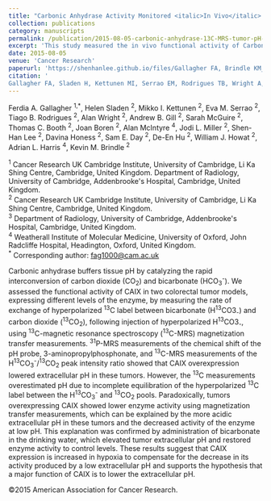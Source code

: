 ```yaml
---
title: "Carbonic Anhydrase Activity Monitored <italic>In Vivo</italic> by Hyperpolarized <sup>13</sup>C-Magnetic Resonance Spectroscopy Demonstrates Its Importance for pH Regulation in Tumors"
collection: publications
category: manuscripts
permalink: /publication/2015-08-05-carbonic-anhydrase-13C-MRS-tumor-pH-regulation-number-3
excerpt: 'This study measured the in vivo functional activity of Carbonic Anhydrase IX (CAIX) in colorectal tumor models with hyperpolarized H<sup>13</sup>CO<sub>2</sub> using <sup>13</sup>C magnetic resonance spectroscopy magnetization transfer measurements. Paradoxically, tumors overexpressing CAIX showed lower enzyme activity using magnetization transfer measurements, which could be explained by the more acidic tumour extracellular pH in these tumors and the decreased activity of CAIX at low pH.'
date: 2015-08-05
venue: 'Cancer Research'
paperurl: 'https://shenhanlee.github.io/files/Gallagher FA, Brindle KM_Cancer Research_2015.pdf'
citation: '
Gallagher FA, Sladen H, Kettunen MI, Serrao EM, Rodrigues TB, Wright A, Gill AB, McGuire S, Booth TC, Boren J, McIntyre A, Miller JL, Lee SH, Honess D, Day SE, Hu DE, Howat WJ, Harris AL, Brindle KM (2015). &quot;Carbonic Anhydrase Activity Monitored In Vivo by Hyperpolarized 13C Magnetic Resonance Spectroscopy Demonstrates Its Importance for pH Regulation in Tumors.&quot; <i>Cancer Research</i>. 75(10):4109-4118.[https://doi.org/10.1158/0008-5472.CAN-15-0857](https://doi.org/10.1158/0008-5472.CAN-15-0857) '
---
```


Ferdia A. Gallagher <sup>1,*</sup>, Helen Sladen <sup>2</sup>, Mikko I. Kettunen <sup>2</sup>, Eva M. Serrao <sup>2</sup>, Tiago B. Rodrigues <sup>2</sup>, Alan Wright <sup>2</sup>, Andrew B. Gill <sup>2</sup>, Sarah McGuire <sup>2</sup>, Thomas C. Booth <sup>2</sup>, Joan Boren <sup>2</sup>, Alan McIntyre <sup>4</sup>, Jodi L. Miller <sup>2</sup>, Shen-Han Lee <sup>2</sup>, Davina Honess <sup>2</sup>, Sam E. Day <sup>2</sup>, De-En Hu <sup>2</sup>, William J. Howat <sup>2</sup>, Adrian L. Harris <sup>4</sup>, Kevin M. Brindle <sup>2</sup>

<sup>1</sup> Cancer Research UK Cambridge Institute, University of Cambridge, Li Ka Shing Centre, Cambridge, United Kingdom. Department of Radiology, University of Cambridge, Addenbrooke's Hospital, Cambridge, United Kingdom.  
<sup>2</sup> Cancer Research UK Cambridge Institute, University of Cambridge, Li Ka Shing Centre, Cambridge, United Kingdom.  
<sup>3</sup> Department of Radiology, University of Cambridge, Addenbrooke's Hospital, Cambridge, United Kingdom.  
<sup>4</sup> Weatherall Institute of Molecular Medicine, University of Oxford, John Radcliffe Hospital, Headington, Oxford, United Kingdom.  
<sup>*</sup> Corresponding author: fag1000@cam.ac.uk

Carbonic anhydrase buffers tissue pH by catalyzing the rapid interconversion of carbon dioxide (CO<sub>2</sub>) and bicarbonate (HCO<sub>3</sub><sup>-</sup>). We assessed the functional activity of CAIX in two colorectal tumor models, expressing different levels of the enzyme, by measuring the rate of exchange of hyperpolarized <sup>13</sup>C label between bicarbonate (H<sup>13</sup>CO3<sub>-</sub>) and carbon dioxide (<sup>13</sup>CO<sub>2</sub>), following injection of hyperpolarized H<sup>13</sup>CO3<sub>-</sub>, using <sup>13</sup>C-magnetic resonance spectroscopy (<sup>13</sup>C-MRS) magnetization transfer measurements. <sup>31</sup>P-MRS measurements of the chemical shift of the pH probe, 3-aminopropylphosphonate, and <sup>13</sup>C-MRS measurements of the H<sup>13</sup>CO<sub>3</sub><sup>-</sup>/<sup>13</sup>CO<sub>2</sub> peak intensity ratio showed that CAIX overexpression lowered extracellular pH in these tumors. However, the <sup>13</sup>C measurements overestimated pH due to incomplete equilibration of the hyperpolarized <sup>13</sup>C label between the H<sup>13</sup>CO<sub>3</sub><sup>-</sup> and <sup>13</sup>CO<sub>2</sub> pools. Paradoxically, tumors overexpressing CAIX showed lower enzyme activity using magnetization transfer measurements, which can be explained by the more acidic extracellular pH in these tumors and the decreased activity of the enzyme at low pH. This explanation was confirmed by administration of bicarbonate in the drinking water, which elevated tumor extracellular pH and restored enzyme activity to control levels. These results suggest that CAIX expression is increased in hypoxia to compensate for the decrease in its activity produced by a low extracellular pH and supports the hypothesis that a major function of CAIX is to lower the extracellular pH. 

©2015 American Association for Cancer Research.
